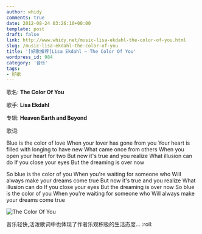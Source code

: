 ```yaml
---
author: whidy
comments: true
date: 2012-08-24 03:26:10+00:00
template: post
draft: false
link: http://www.whidy.net/music-lisa-ekdahl-the-color-of-you.html
slug: /music-lisa-ekdahl-the-color-of-you
title: '[好歌推荐]Lisa Ekdahl – The Color Of You'
wordpress_id: 984
category: '音乐'
tags:
- 好歌
---
```


歌名: **The Color Of You**

歌手: **Lisa Ekdahl**

专辑: **Heaven Earth and Beyond**

歌词:

Blue is the color of love
When your lover has gone from you
Your heart is filled with longing to have new
What came once from others
When you open your heart for two
But now it's true and you realize
What illusion can do
If you close your eyes
But the dreaming is over now

So blue is the color of you
When you're waiting for someone who
Will always make your dreams come true
But now it's true and you realize
What illusion can do
If you close your eyes
But the dreaming is over now
So blue is the color of you
When you're waiting for someone who
Will always make your dreams come true

![The Color Of You](https://www.whidy.net/wp-content/uploads/2012/08/Lisa-Ekdahl-400x396.jpg)

音乐轻快,活泼歌词中也体现了作者乐观积极的生活态度... :roll:



